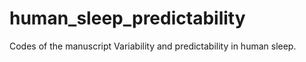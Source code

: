 # human_sleep_predictability
Codes of the manuscript Variability and predictability in human sleep.
